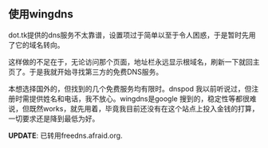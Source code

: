 ## 使用wingdns

dot.tk提供的dns服务不太靠谱，设置项过于简单以至于令人困惑，于是暂时先用了它的域名转向。

这样做的不足在于，无论访问那个页面，地址栏永远显示根域名，刷新一下就回主页了。于是我就开始寻找第三方的免费DNS服务。

本想选择国外的，但找到的几个免费服务均有限时。dnspod 我以前听说过，但注册时需提供姓名和电话，我不放心。wingdns是google
搜到的，稳定性等都很难说，但既然works，就先用着，毕竟我目前还没有在这个站点上投入金钱的打算，一切要求还是降到最低为好。

**UPDATE**: 已转用freedns.afraid.org.

